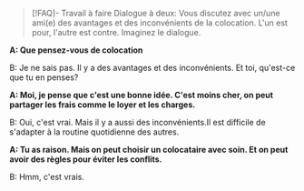 > [!FAQ]- Travail à faire
Dialogue à deux:
Vous discutez avec un/une ami(e) des avantages et des inconvénients de la colocation. L'un est pour, l'autre est contre. Imaginez le dialogue.

**A: Que pensez-vous de colocation**  

B: Je ne sais pas. Il y a des avantages et des inconvénients. Et toi, qu'est-ce que tu en penses?  

**A: Moi, je pense que c'est une bonne idée. C'est moins cher, on peut partager les frais comme le loyer et les charges.**  

B: Oui, c'est vrai. Mais il y a aussi des inconvénients.Il est difficile de s'adapter à la routine quotidienne des autres.  

**A: Tu as raison. Mais on peut choisir un colocataire avec soin. Et on peut avoir des règles pour éviter les conflits.**  

B: Hmm, c'est vrais.